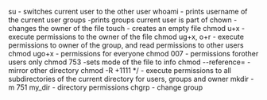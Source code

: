 su - switches current user to the other user
whoami - prints username of the current user
groups -prints groups current user is part of
chown - changes the owner of the file
touch - creates an empty file
chmod u+x - execute permissions to the owner of the file
chmod ug+x, o+r - execute permissions to owner of the group, and read permissions to other users
chmod ugo+x - permissions for everyone
chmod 007 - permissions forother users only
chmod 753 -sets mode of the file to info
chmod --reference= - mirror other directory
chmod -R +1111 */ - execute permissions to all subdirectories of the current directory for  users, groups and owner
mkdir -m 751 my_dir - directory permissions
chgrp - change group
